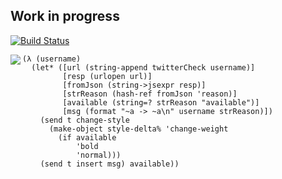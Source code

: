 Work in progress
----------------

[![Build Status](https://travis-ci.org/Heather/twitter-username-finder.png?branch=master)](https://travis-ci.org/Heather/twitter-username-finder)

<img align="left" src="http://i.imgur.com/bPwnkD9.jpg">

``` racket
(λ (username)
  (let* ([url (string-append twitterCheck username)]
         [resp (urlopen url)]
         [fromJson (string->jsexpr resp)]
         [strReason (hash-ref fromJson 'reason)]
         [available (string=? strReason "available")]
         [msg (format "~a -> ~a\n" username strReason)])
    (send t change-style 
      (make-object style-delta% 'change-weight
        (if available
            'bold
            'normal)))
    (send t insert msg) available))
```
